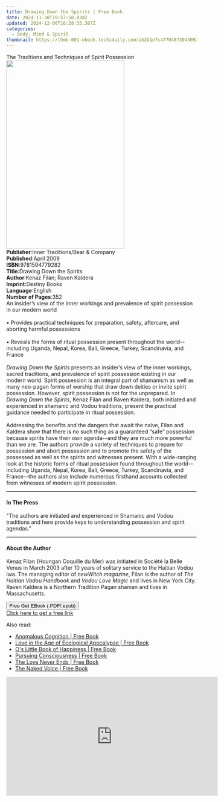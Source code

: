```yaml
---
title: Drawing Down the Spirits | Free Book
date: 2024-11-30T19:57:50.830Z
updated: 2024-12-06T16:28:33.307Z
categories:
  - Body, Mind & Spirit
thumbnail: https://thmb-001-ebook.techidaily.com/ab2b1e7c47704873043092b7013637683e6a5d8c28ac78ce18c40361e3da691b.jpg
---
```

<main id="book-container">
  <div class="flex flex-col">
    <div class="book-brief flex-1 py-6 px-4 sm:p-6 md:py-10 md:px-8">
      <!-- brief-->
      <div class="book-brief-main">
        The Traditions and Techniques of Spirit Possession
      </div>
    </div>
    <div
      class="book-meta-info flex-1 grid gap-4 col-start-1 col-end-3 row-start-1 sm:mb-6 sm:grid-cols-4 lg:gap-6 lg:col-start-2 lg:row-end-6 lg:row-span-6 lg:mb-0"
    >
      <div
        class="book-meta-info-left place-content-center mt-4 p-4 text-sm leading-6 col-start-2 col-span-2 dark:text-slate-400"
      >
        <img
          class="w-full h-500 object-cover rounded-lg sm:h-255 sm:col-span-2 lg:col-span-full"
          src="https://img-001-ebook.techidaily.com/380ec7b3981217fee49c5cede6c3c2c59f46c7aed89d02de1f570bcbf2279a89.jpg"
          alt=""
          width="312"
          height="500"
        />
      </div>
      <div
        class="book-meta-info-right mt-2 col-start-1 row-start-2 col-span-3 self-center"
      >
        <!-- meta data  -->
        <div class="flex flex-col px-4 md:px-8">
          <div class="flex-1">
            <strong>Publisher</strong>:<span class="px-2"
              >Inner Traditions/Bear &amp; Company</span
            >
          </div>
          <div class="flex-1">
            <strong>Published</strong>:<span class="px-2">April 2009</span>
          </div>
          <div class="flex-1">
            <strong>ISBN</strong>:<span class="px-2">9781594779282</span>
          </div>
          <div class="flex-1">
            <strong>Title</strong>:<span class="px-2"
              >Drawing Down the Spirits</span
            >
          </div>
          <div class="flex-1">
            <strong>Author</strong>:<span class="px-2"
              >Kenaz Filan; Raven Kaldera</span
            >
          </div>
          <div class="flex-1">
            <strong>Imprint</strong>:<span class="px-2">Destiny Books</span>
          </div>
          <div class="flex-1">
            <strong>Language</strong>:<span class="px-2">English</span>
          </div>
          <div class="flex-1">
            <strong>Number of Pages</strong>:<span class="px-2">352</span>
          </div>
        </div>
      </div>
    </div>
    <div class="book-description flex-1 py-6 px-4 sm:p-6 md:py-10 md:px-8">
      <div class="book-description-main">
        <div accordion-content="" id="description">
          An insider’s view of the inner workings and prevalence of spirit
          possession in our modern world <br />
          <br />• Provides practical techniques for preparation, safety,
          aftercare, and aborting harmful possessions <br />
          <br />• Reveals the forms of ritual possession present throughout the
          world--including Uganda, Nepal, Korea, Bali, Greece, Turkey,
          Scandinavia, and France <br />
          <br /><i>Drawing Down the Spirits</i> presents an insider’s view of
          the inner workings, sacred traditions, and prevalence of spirit
          possession existing in our modern world. Spirit possession is an
          integral part of shamanism as well as many neo-pagan forms of worship
          that draw down deities or invite spirit possession. However, spirit
          possession is not for the unprepared. In
          <i>Drawing Down the Spirits</i>, Kenaz Filan and Raven Kaldera, both
          initiated and experienced in shamanic and Vodou traditions, present
          the practical guidance needed to participate in ritual possession.
          <br />
          <br />Addressing the benefits and the dangers that await the naive,
          Filan and Kaldera show that there is no such thing as a guaranteed
          “safe” possession because spirits have their own agenda--and they are
          much more powerful than we are. The authors provide a variety of
          techniques to prepare for possession and abort possession and to
          promote the safety of the possessed as well as the spirits and
          witnesses present. With a wide-ranging look at the historic forms of
          ritual possession found throughout the world--including Uganda, Nepal,
          Korea, Bali, Greece, Turkey, Scandinavia, and France--the authors also
          include numerous firsthand accounts collected from witnesses of modern
          spirit possession.
        </div>
        <div class="accordion-fader"></div>
      </div>
    </div>
    <div class="book-excerpts flex-1 py-6 px-4 sm:p-6 md:py-10 md:px-8">
      <!-- excerpts-->
      <div class="book-excerpts-main">
        <hr />
        <h4 class="placeholder placeholder-heading">
          <span>In The Press</span>
        </h4>
        <p>
          "The authors are initiated and experienced in Shamanic and Vodou
          traditions and here provide keys to understanding possession and
          spirit agendas."
        </p>
      </div>
    </div>
    <div class="book-about-author flex-1 py-6 px-4 sm:p-6 md:py-10 md:px-8">
      <!-- about author-->
      <div class="book-main-author-main">
        <hr />
        <h4 class="placeholder placeholder-heading">
          <span>About the Author</span>
        </h4>
        <p>
          Kenaz Filan (Houngan Coquille du Mer) was initiated in Société la
          Belle Venus in March 2003 after 10 years of solitary service to the
          Haitian Vodou lwa. The managing editor of <i>newWitch magazine</i>,
          Filan is the author of <i>The Haitian Vodou Handbook</i> and
          <i>Vodou Love Magic</i> and lives in New York City. Raven Kaldera is a
          Northern Tradition Pagan shaman and lives in Massachusetts.
        </p>
      </div>
    </div>
    <div class="book-free-get flex-1 py-6 px-4 sm:p-6 md:py-10 md:px-8">
      <button
        id="btn-free-get"
        class="bg-blue-500 hover:bg-blue-700 text-white font-bold py-2 px-4 rounded"
      >
        Free Get EBook (.PDF/.epub)
      </button>
      <div id="countdown-display" class="px-2 text-lg mt-2"></div>
      <a
        id="free-link"
        class="hidden bg-blue-500 hover:bg-blue-700 text-white font-bold py-2 px-4 rounded"
        href="https://www.ebooks.com/en-us/book/95782680/drawing-down-the-spirits/kenaz-filan/"
        target="_blank"
        >Click here to get a free link</a
      >
    </div>
    <script>
      let countdownTime = 0;
      let countdownInterval = null;
      document
        .getElementById('btn-free-get')
        .addEventListener('click', startCountdown);
      function startCountdown() {
        countdownTime = new Date().getTime() + 60000 * 3;
        countdownInterval = setInterval(updateCountdown, 1000);
        document.getElementById('btn-free-get').disabled = true;
        document
          .getElementById('btn-free-get')
          .classList.add('bg-gray-500', 'cursor-not-allowed');
      }
      function updateCountdown() {
        let currentTime = new Date().getTime();
        let timeLeft = countdownTime - currentTime;
        let secondsLeft = Math.floor(timeLeft / 1000);
        document.getElementById('countdown-display').innerHTML =
          `Remaining time: ${secondsLeft} seconds.`;
        if (secondsLeft <= 0) {
          clearInterval(countdownInterval);
          document.getElementById('btn-free-get').classList.add('hidden');
          document.getElementById('free-link').classList.remove('hidden');
          document.getElementById('countdown-display').innerHTML = '';
        }
      }
    </script>
  </div>
</main>

<ins class="adsbygoogle"
      style="display:block"
      data-ad-client="ca-pub-7571918770474297"
      data-ad-slot="8358498916"
      data-ad-format="auto"
      data-full-width-responsive="true"></ins>
    

<span class="atpl-alsoreadstyle">Also read:</span>
<div><ul>
<li><a href="https://novels-ebooks.techidaily.com/1771647-9781476616278-anomalous-cognition/"><u>Anomalous Cognition | Free Book</u></a></li>
<li><a href="https://novels-ebooks.techidaily.com/1776781-9781583949009-love-in-the-age-of-ecological-apocalypse/"><u>Love in the Age of Ecological Apocalypse | Free Book</u></a></li>
<li><a href="https://novels-ebooks.techidaily.com/1772108-9781250068576-os-little-book-of-happiness/"><u>O's Little Book of Happiness | Free Book</u></a></li>
<li><a href="https://novels-ebooks.techidaily.com/1776775-9781583948736-pursuing-consciousness/"><u>Pursuing Consciousness | Free Book</u></a></li>
<li><a href="https://novels-ebooks.techidaily.com/1773424-9781938289347-the-love-never-ends/"><u>The Love Never Ends | Free Book</u></a></li>
<li><a href="https://novels-ebooks.techidaily.com/1776776-9781583948781-the-naked-voice/"><u>The Naked Voice | Free Book</u></a></li>
</ul></div>

<!-- affiliate ads begin -->
<iframe width="560" height="315" src="https://www.youtube.com/embed/f-yPCh24EsA?si=3z8FAd_lMZeAjug7" title="YouTube video player" frameborder="0" allow="accelerometer; autoplay; clipboard-write; encrypted-media; gyroscope; picture-in-picture; web-share" referrerpolicy="strict-origin-when-cross-origin" allowfullscreen></iframe>
<!-- affiliate ads end -->

